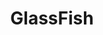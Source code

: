 ---
github: javaee/glassfish
logohandle: javaee_glassfish
sort: javaee_glassfish
title: GlassFish
website: https://javaee.github.io/glassfish/
wikipedia: https://en.wikipedia.org/wiki/GlassFish
---